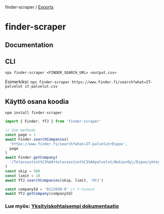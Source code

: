 finder-scraper / [Exports](modules.md)

# finder-scraper

## Documentation

## CLI

`npx finder-scraper <FINDER_SEARCH_URL> <output.csv>`

Esimerkiksi:
`npx finder-scraper https://www.finder.fi/search?what=IT-palvelut it-palvelut.csv`

## Käyttö osana koodia

`npm install finder-scraper`

```typescript
import { Finder, YTJ } from 'finder-scraper'

// Use methods
const page = 1
await Finder.searchCompanies(
  'https://www.finder.fi/search?what=IT-palvelut+Espoo',
  page
)
await Finder.getCompany(
  '/Televiestint%C3%A4+televiestint%C3%A4palvelut/Nokia+Oyj/Espoo/yhteystiedot/159843'
)
const skip = 500
const limit = 10
await YTJ.searchCompanies(skip, limit, 'OYJ')

const companyId = '0112038-9' // Y-tunnus
await YTJ.getCompany(companyId)
```

### Lue myös: [Yksityiskohtaisempi dokumentaatio](/docs/modules.md)
